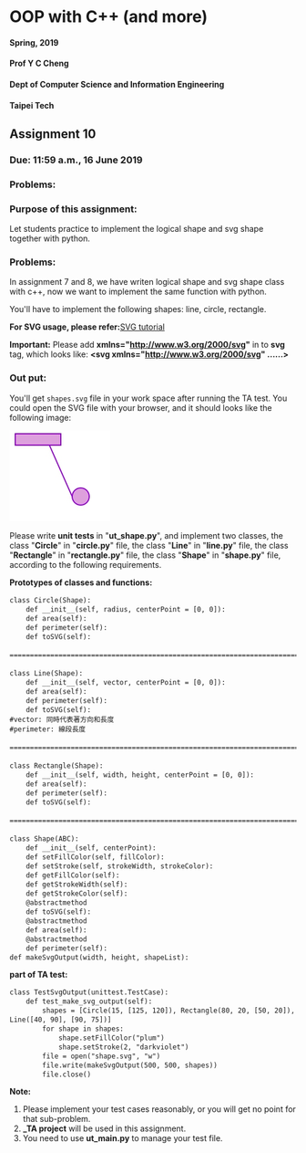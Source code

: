 # OOP with C++ (and more)
#### Spring, 2019
#### Prof Y C Cheng
#### Dept of Computer Science and Information Engineering
#### Taipei Tech

## Assignment 10

### Due: 11:59 a.m., 16 June 2019

### Problems:

### Purpose of this assignment:
Let students practice to implement the logical shape and svg shape together with python.  

### Problems:
In assignment 7 and 8, we have writen logical shape and svg shape class with c++, now we want to implement the same function with python.

You'll have to implement the following shapes: line, circle, rectangle.

**For SVG usage, please refer:**[SVG tutorial](https://www.w3schools.com/graphics/svg_polygon.asp)

**Important:** Please add **xmlns="http://www.w3.org/2000/svg"** in to **svg** tag, which looks like:
**\<svg xmlns="http://www.w3.org/2000/svg"  ......\>**

### Out put:
You'll get `shapes.svg` file in your work space after running the TA test. You could open the SVG file with your browser, and it should looks like the following image:

![image](pic.jpg)


Please write **unit tests** in "**ut_shape.py**", and implement two classes, the class "**Circle**" in "**circle.py**" file, the class "**Line**" in "**line.py**" file, the class "**Rectangle**" in "**rectangle.py**" file, the class "**Shape**" in "**shape.py**" file, according to the following requirements.

**Prototypes of classes and functions:**

    class Circle(Shape):
        def __init__(self, radius, centerPoint = [0, 0]):
        def area(self):
        def perimeter(self):
        def toSVG(self):

    =============================================================================================

    class Line(Shape):
        def __init__(self, vector, centerPoint = [0, 0]):
        def area(self):
        def perimeter(self):
        def toSVG(self):
    #vector: 同時代表著方向和長度
    #perimeter: 線段長度

    =============================================================================================

    class Rectangle(Shape):
        def __init__(self, width, height, centerPoint = [0, 0]):
        def area(self):
        def perimeter(self):
        def toSVG(self):

    =============================================================================================

    class Shape(ABC):
        def __init__(self, centerPoint):
        def setFillColor(self, fillColor):
        def setStroke(self, strokeWidth, strokeColor):
        def getFillColor(self):
        def getStrokeWidth(self):
        def getStrokeColor(self):
        @abstractmethod
        def toSVG(self):
        @abstractmethod
        def area(self):
        @abstractmethod
        def perimeter(self):
    def makeSvgOutput(width, height, shapeList):

**part of TA test:**

    class TestSvgOutput(unittest.TestCase):
        def test_make_svg_output(self):
            shapes = [Circle(15, [125, 120]), Rectangle(80, 20, [50, 20]), Line([40, 90], [90, 75])]
            for shape in shapes:
                shape.setFillColor("plum")
                shape.setStroke(2, "darkviolet")
            file = open("shape.svg", "w")
            file.write(makeSvgOutput(500, 500, shapes))
            file.close()

**Note:**
1. Please implement your test cases reasonably, or you will get no point for that sub-problem.
2. **\_TA project** will be used in this assignment.
3. You need to use **ut_main.py** to manage your test file.
